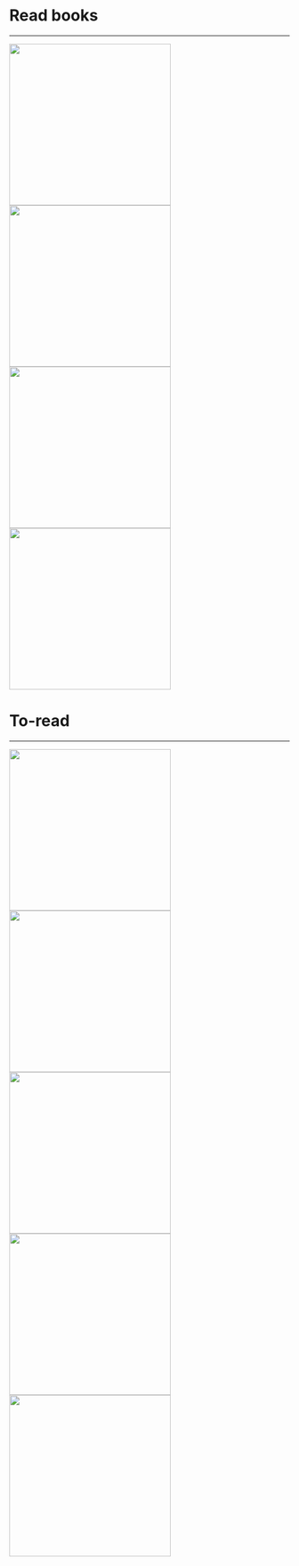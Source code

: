 # Read books
---
<div>
<img src="https://github.com/B0nesh/Readed_books/blob/media/automate_the_boring_stuff_with_python.jpg" width="290">
<img src='https://github.com/B0nesh/Readed_books/blob/media/python_crash_course.jpg' width='290'>
<img src='https://github.com/B0nesh/Readed_books/blob/media/pro_git_2.png' width='290'>
</div>

<div>
<img src="https://github.com/B0nesh/Readed_books/blob/media/cracking_codes_with_python.jpg" width='290'>
</div>

# To-read
---
<div>
<img src='https://github.com/B0nesh/Readed_books/blob/media/linux_basics_for_hackers.png' width='290'>
<img src='https://github.com/B0nesh/Readed_books/blob/media/Hacking_the_art_of_exploitation.jpg' width='290'>
<img src='https://github.com/B0nesh/Readed_books/blob/media/TCP_IP_guide.jpg' width='290'>
</div>

<div>
<img src='https://github.com/B0nesh/Readed_books/blob/media/black_hat_python.jpg' width='290'>
<img src='https://github.com/B0nesh/Readed_books/blob/media/ubuntu_for_non_geeks.jpg' width='290'>
</div>
